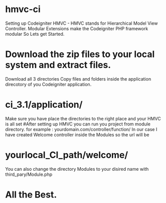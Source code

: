 # hmvc-ci
Setting up Codeigniter HMVC - HMVC stands for Hierarchical Model View Controller. Modular Extensions make the Codeigniter PHP framework modular So Lets get Started.
# Download the zip files to your local system and extract files.
Download all 3 directories
Copy files and folders inside the application direcotory of you Codeigniter application.
# ci_3.1/application/
Make sure you have place the directories to the right place and your HMVC is all set
#After setting up HMVC you can run you project from module directory.
for example : yourdomain.com/controller/function/
In our case I  have created Welcome controller inside the Modules so the url will be 
# yourlocal_CI_path/welcome/
You can also change the directory Modules to your disired name with third_pary/Module.php
# All the Best.
